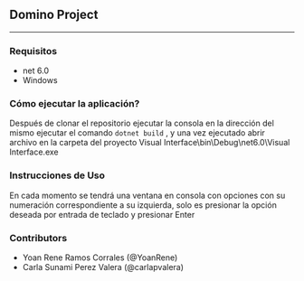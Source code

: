 ## Domino Project
-------     
### Requisitos
- net 6.0
- Windows
### Cómo ejecutar la aplicación?
Después de clonar el repositorio ejecutar la consola en la dirección del mismo
ejecutar el comando ` dotnet build ` , y una vez ejecutado 
abrir archivo en la carpeta del proyecto Visual Interface\bin\Debug\net6.0\Visual Interface.exe
### Instrucciones de Uso
En cada momento se tendrá una ventana en consola con opciones con su numeración correspondiente a su izquierda,
solo es presionar la opción deseada por entrada de teclado y presionar Enter
### Contributors
* Yoan Rene Ramos Corrales (@YoanRene)
* Carla Sunami Perez Valera (@carlapvalera)
